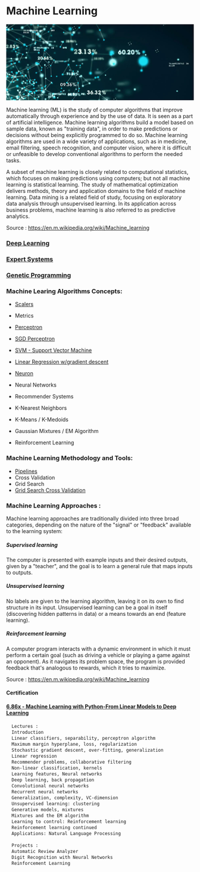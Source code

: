 # Machine Learning

![alt text](https://github.com/CatalaniCD/machine_learning/blob/main/ml.png?raw=true)

Machine learning (ML) is the study of computer algorithms that improve automatically through experience and by the use of data. It is seen as a part of artificial intelligence. Machine learning algorithms build a model based on sample data, known as "training data", in order to make predictions or decisions without being explicitly programmed to do so. Machine learning algorithms are used in a wide variety of applications, such as in medicine, email filtering, speech recognition, and computer vision, where it is difficult or unfeasible to develop conventional algorithms to perform the needed tasks.

A subset of machine learning is closely related to computational statistics, which focuses on making predictions using computers; but not all machine learning is statistical learning. The study of mathematical optimization delivers methods, theory and application domains to the field of machine learning. Data mining is a related field of study, focusing on exploratory data analysis through unsupervised learning. In its application across business problems, machine learning is also referred to as predictive analytics.

Source : https://en.m.wikipedia.org/wiki/Machine_learning

### [Deep Learning](https://github.com/CatalaniCD/machine_learning/blob/main/deep_learning.md)

### [Expert Systems](https://github.com/CatalaniCD/machine_learning/blob/main/expert_systems.md)

### [Genetic Programming](https://github.com/CatalaniCD/machine_learning/blob/main/genetic_programming.md)

### Machine Learing Algorithms Concepts:
  * [Scalers](https://github.com/CatalaniCD/machine_learning/blob/main/scalers.py)
  * Metrics
  * [Perceptron](https://github.com/CatalaniCD/machine_learning/blob/main/perceptron.py)
  * [SGD Perceptron](https://github.com/CatalaniCD/machine_learning/blob/main/perceptron_sgd.py)
  * [SVM - Support Vector Machine](https://github.com/CatalaniCD/machine_learning/blob/main/support_vector_machine.py)
  * [Linear Regression w/gradient descent](https://github.com/CatalaniCD/machine_learning/blob/main/support_vector_machine.py)
  * [Neuron](https://github.com/CatalaniCD/machine_learning/blob/main/neuron.py)
  * Neural Networks

  * Recommender Systems

  * K-Nearest Neighbors
  * K-Means / K-Medoids
  * Gaussian Mixtures / EM Algorithm

  * Reinforcement Learning

### Machine Learning Methodology and Tools:
  
  * [Pipelines](https://github.com/CatalaniCD/machine_learning/blob/main/pipeline.py)
  * Cross Validation
  * Grid Search
  * [Grid Search Cross Validation](https://github.com/CatalaniCD/machine_learning/blob/main/grid_search_cross_validation.py)

### Machine Learning Approaches :

Machine learning approaches are traditionally divided into three broad categories, depending on the nature of the "signal" or "feedback" available to the learning system:

##### Supervised learning
The computer is presented with example inputs and their desired outputs, given by a "teacher", and the goal is to learn a general rule that maps inputs to outputs.
##### Unsupervised learning
No labels are given to the learning algorithm, leaving it on its own to find structure in its input. Unsupervised learning can be a goal in itself (discovering hidden patterns in data) or a means towards an end (feature learning).
##### Reinforcement learning
A computer program interacts with a dynamic environment in which it must perform a certain goal (such as driving a vehicle or playing a game against an opponent). As it navigates its problem space, the program is provided feedback that's analogous to rewards, which it tries to maximize.

Source : https://en.m.wikipedia.org/wiki/Machine_learning

#### Certification
#### [6.86x - Machine Learning with Python-From Linear Models to Deep Learning](https://courses.edx.org/certificates/d103b21619db422c98ada4f21a1663bd)
      
      Lectures :
      Introduction
      Linear classifiers, separability, perceptron algorithm
      Maximum margin hyperplane, loss, regularization
      Stochastic gradient descent, over-fitting, generalization
      Linear regression
      Recommender problems, collaborative filtering
      Non-linear classification, kernels
      Learning features, Neural networks
      Deep learning, back propagation
      Convolutional neural networks
      Recurrent neural networks
      Generalization, complexity, VC-dimension
      Unsupervised learning: clustering
      Generative models, mixtures
      Mixtures and the EM algorithm
      Learning to control: Reinforcement learning
      Reinforcement learning continued
      Applications: Natural Language Processing
      
      Projects :
      Automatic Review Analyzer
      Digit Recognition with Neural Networks
      Reinforcement Learning

